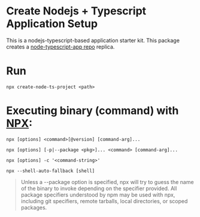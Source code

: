 # Create Nodejs + Typescript Application Setup

This is a nodejs-typescript-based application starter kit. This package creates a [node-typescript-app repo](https://github.com/jeff-pal/node-typescript-app.git) replica. 

# Run

```
npx create-node-ts-project <path>
```

# Executing binary (command) with [NPX](https://www.npmjs.com/package/npx):

`npx [options] <command>[@version] [command-arg]...`

`npx [options] [-p|--package <pkg>]... <command> [command-arg]...`

`npx [options] -c '<command-string>'`

`npx --shell-auto-fallback [shell]`


> Unless a --package option is specified, npx will try to guess the name of the binary to invoke depending on the specifier provided. All package specifiers understood by npm may be used with npx, including git specifiers, remote tarballs, local directories, or scoped packages.